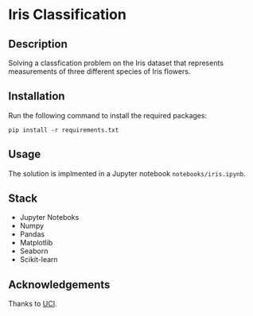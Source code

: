 # Iris Classification

## Description

Solving a classfication problem on the Iris dataset that represents measurements of three different species of Iris flowers.

## Installation

Run the following command to install the required packages:

`pip install -r requirements.txt`

## Usage

The solution is implmented in a Jupyter notebook `notebooks/iris.ipynb`.

## Stack

- Jupyter Noteboks
- Numpy
- Pandas
- Matplotlib
- Seaborn
- Scikit-learn

## Acknowledgements

Thanks to [UCI](https://archive.ics.uci.edu/ml/index.php).
